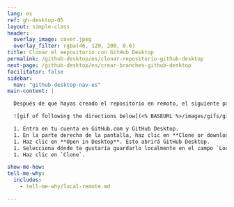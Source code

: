 ```yaml
---
lang: es
ref: gh-desktop-05
layout: simple-class
header:
  overlay_image: cover.jpeg
  overlay_filter: rgba(46, 129, 200, 0.6)
title: Clonar el eepositorio con GitHub Desktop
permalink: /github-desktop/es/clonar-repositorio-github-desktop
next-page: /github-desktop/es/crear-branches-github-desktop
facilitator: false
sidebar:
  nav: "github-desktop-nav-es"
main-content: |

  Después de que hayas creado el repositorio en remoto, el siguiente paso es clonarlo a tu entorno local.

  ![gif of following the directions below](<% BASEURL %>/images/gifs/github-desktop/clone-repository-locally.gif)

  1. Entra en tu cuenta en GitHub.com y GitHub Desktop.
  1. En la parte derecha de la pantalla, haz clic en **Clone or download**.
  1. Haz clic en **Open in Desktop**. Esto abrirá GitHub Desktop.
  1. Selecciona dónde te gustaría guardarlo localmente en el campo `Local Path`.
  1. Haz clic en `Clone`.

show-me-how:
tell-me-why:
  includes:
    - tell-me-why/local-remote.md

---
```

